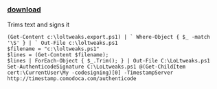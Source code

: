 ﻿---
pid:            5135
poster:         Loggan
title:          
date:           2014-05-01 14:15:28
format:         posh
parent:         0
parent:         0

---

# 

### [download](5135.ps1)

Trims text and signs it

```posh
(Get-Content c:\loltweaks.export.ps1) | ` Where-Object { $_ -match '\S' } | ` Out-File c:\loltweaks.ps1
$filename = "c:\loltweaks.ps1"
$lines = (Get-Content $filename);
$lines | ForEach-Object { $_.Trim(); } | Out-File C:\LoLtweaks.ps1
Set-AuthenticodeSignature C:\LoLtweaks.ps1 @(Get-ChildItem cert:\CurrentUser\My -codesigning)[0] -TimestampServer http://timestamp.comodoca.com/authenticode
```
